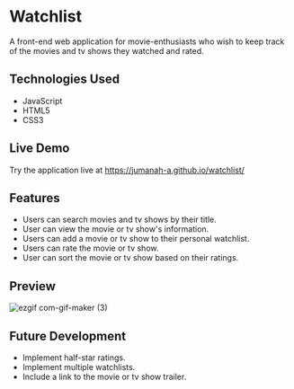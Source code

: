 # Watchlist

A front-end web application for movie-enthusiasts who wish to keep track of the movies and tv shows they watched and rated.

## Technologies Used

- JavaScript
- HTML5
- CSS3


## Live Demo

Try the application live at https://jumanah-a.github.io/watchlist/

## Features

- Users can search movies and tv shows by their title.
- User can view the movie or tv show's information.
- Users can add a movie or tv show to their personal watchlist. 
- Users can rate the movie or tv show.
- User can sort the movie or tv show based on their ratings.

## Preview
![ezgif com-gif-maker (3)](https://user-images.githubusercontent.com/52221756/129285048-b7690265-1bf5-46d1-bf6a-11024e993f04.gif)


## Future Development
- Implement half-star ratings.
- Implement multiple watchlists.
- Include a link to the movie or tv show trailer.
